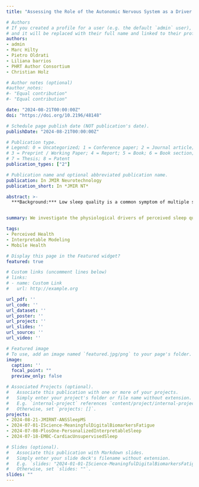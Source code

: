 ```yaml
---
title: "Assessing the Role of the Autonomic Nervous System as a Driver of Sleep Quality in Patients With Multiple Sclerosis: Observation Study"

# Authors
# If you created a profile for a user (e.g. the default `admin` user), write the username (folder name) here 
# and it will be replaced with their full name and linked to their profile.
authors:
- admin
- Marc Hilty
- Pietro Oldrati
- Liliana barrios
- PHRT Author Consortium
- Christian Holz

# Author notes (optional)
#author_notes:
#- "Equal contribution"
#- "Equal contribution"

date: "2024-08-21T00:00:00Z"
doi: "https://doi.org/10.2196/48148"

# Schedule page publish date (NOT publication's date).
publishDate: "2024-08-21T00:00:00Z"

# Publication type.
# Legend: 0 = Uncategorized; 1 = Conference paper; 2 = Journal article;
# 3 = Preprint / Working Paper; 4 = Report; 5 = Book; 6 = Book section;
# 7 = Thesis; 8 = Patent
publication_types: ["2"]

# Publication name and optional abbreviated publication name.
publication: In JMIR Neurotechnology
publication_short: In *JMIR NT*

abstract: >-
  ***Background:*** Low sleep quality is a common symptom of multiple sclerosis (MS) and substantially decreases patients’ quality of life. The autonomic nervous system (ANS) is crucial to healthy sleep, and the transition from wake to sleep produces the largest shift in autonomic activity we experience every day. For patients with MS, the ANS is often impaired. The relationship between the ANS and perceived sleep quality in patients with MS remains elusive.***Objective:***In this study, we aim to quantify the impact of the ANS and MS on perceived sleep quality.***Methods:***We monitored 77 participants over 2 weeks using an arm-worn wearable sensor and a custom smartphone app. Besides recording daily perceived sleep quality, we continuously recorded participants’ heart rate (HR) and HR variability on a per-second basis, as well as stress, activity, and the weather (20,700 hours of sensor data).***Results:***During sleep, we found that reduced HR variability and increased motion led to lower perceived sleep quality in patients with MS (n=53) as well as the age- and gender-matched control group (n=24). An activated stress response (high sympathetic activity and low parasympathetic activity) while asleep resulted in lower perceived sleep quality. For patients with MS, an activated stress response while asleep reduced perceived sleep quality more heavily than in the control group. Similarly, the effect of increased stress levels throughout the day is particularly severe for patients with MS. For patients with MS, we found that stress correlated negatively with minimal observed HR while asleep and might even affect their daily routine. We found that patients with MS with more severe impairments generally recorded lower perceived sleep quality than patients with MS with less severe disease progression.***Conclusions:***For patients with MS, stress throughout the day and an activated stress response while asleep play a crucial role in determining sleep quality, whereas this is less important for healthy individuals. Besides ensuring an adequate sleep duration, patients with MS might thus work to reduce stressors, which seem to have a particularly negative effect on sleep quality. Generally, however, sleep quality decreases with MS disease progression. 


summary: We investigate the physiological drivers of perceived sleep quality in patients with multiple sclerosis (MS) and healthy controls. Most notably, we find that stress and autonomic activity during sleep are crucial for sleep quality in patients with MS, whereas this is less important for healthy individuals using interpretable generalized linear models (GLMs). We find that stress and an activated stress response playa crucial role of MS patients and health individuals alike. Healthy individuals generally seem less impacted by stress, however.

tags:
- Perceived Health
- Interpretable Modeling
- Mobile Health

# Display this page in the Featured widget?
featured: true

# Custom links (uncomment lines below)
# links:
# - name: Custom Link
#   url: http://example.org

url_pdf: ''
url_code: ''
url_dataset: ''
url_poster: ''
url_project: ''
url_slides: ''
url_source: ''
url_video: ''

# Featured image
# To use, add an image named `featured.jpg/png` to your page's folder. 
image:
  caption: ''
  focal_point: ""
  preview_only: false

# Associated Projects (optional).
#   Associate this publication with one or more of your projects.
#   Simply enter your project's folder or file name without extension.
#   E.g. `internal-project` references `content/project/internal-project/index.md`.
#   Otherwise, set `projects: []`.
projects:
- 2024-08-21-JMIRNT-ANSSleepMS
- 2024-07-01-IScience-MeaningfulDigitalBiomarkersFatigue
- 2024-07-08-PlosOne-PersonalizedInterpretableSleep
- 2024-07-18-EMBC-CardiacUnsupervisedSleep

# Slides (optional).
#   Associate this publication with Markdown slides.
#   Simply enter your slide deck's filename without extension.
#   E.g. `slides: "2024-01-01-IScience-MeaningfulDigitalBiomarkersFatigue"` references `content/slides/2024-01-01-IScience-MeaningfulDigitalBiomarkersFatigue/index.md`.
#   Otherwise, set `slides: ""`.
slides: ""
---
```

